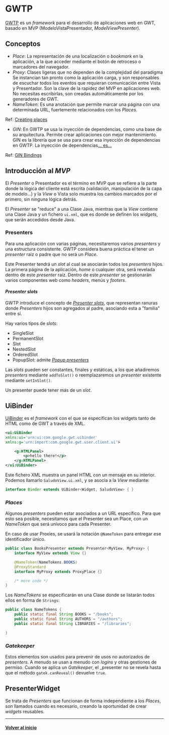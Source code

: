 # GWTP

[GWTP][gwtp] es un _framework_ para el desarrollo de aplicaciones web en GWT, basado en MVP (ModeloVistaPresentador, _ModelViewPresenter_).

## Conceptos

* _Place_: La representación de una localización o _bookmark_ en la aplicación, a la que acceder mediante el botón de retroceso o marcadores del navegador. 
* _Proxy_: Clases ligeras que no dependen de la complejidad del paradigma Se instancian tan pronto como la aplicación carga, y son responsables de escuchar todos los eventos que requieran comunicación entre Vista y Presentador. Son la clave de la rapidez del MVP en aplicaciones web. No necesitas escribirlas, son creadas automáticamente por los generadores de GWT.
* _NameToken_: Es una anotación que permite marcar una página con una determinada URL, fuertemente relacionados con los _Places_.

Ref: [Creating places][places]

* _GIN_: En GWTP se usa la inyección de dependencias, como una base de su arquitectura. Permite crear aplicaciones con mejor mantenimiento. GIN es la librería que se usa para crear esa inyección de dependencias en GWTP. La inyección de dependencias[... es...][dependencyinjection]

Ref: [GIN Bindings][ginbindings]

## Introducción al _MVP_

El _Presenter_ o Presentador es el término en MVP que se refiere a la parte donde la lógica del cliente está escrita (validación, manipulación de la capa de modelo...) y la _View_ o Vista solo muestra los cambios marcados por el primero, sin ninguna lógica detrás.

El _Presenter_ se "reduce" a una Clase Java, mientras que la _View_ contiene una Clase Java y un fichero `ui.xml`, que es donde se definen los _widgets_, que serán accedidos desde Java.

### Presenters

Para una aplicación con varias páginas, necesitaremos varios _presenters_ y una estructura consistente. GWTP considera buena práctica el tener un _presenter_ raíz o padre que no será un _Place_.

Este Presenter tendrá un _slot_ al cual se asociarán todos los _presenters_ hijos. La primera página de la aplicación, _home_ o cualquier otra, será revelada dentro de este _presenter_ raíz. Dentro de este _presenter_ se gestionarán varios componentes web como _headers_, menús y _footers_.

#### _Presenter slots_

GWTP introduce el concepto de [_Presenter slots_][presenterslots], que representan ranuras donde _Presenters_ hijos son agregados al padre, asociando esta a "familia" entre sí.

Hay varios tipos de _slots_:

* SingleSlot
* PermanentSlot
* Slot
* NestedSlot
* OrderedSlot
* PopupSlot: admite [_Popup presenters_][popuppresenters]

Las _slots_ pueden ser constantes, finales y estáticas, a los que añadiremos _presenters_ mediante `addToSlot()` o reemplazaremos un _presenter_ existente mediante `setInSlot()`.

Un presenter puede tener más de un _slot_.

## UiBinder

[UiBinder][uibinder] es el _framework_ con el que se especifican los widgets tanto de HTML como de GWT a través de XML.

```xml
<ui:UiBinder
xmlns:ui='urn:ui:com.google.gwt.uibinder'
xmlns:g='urn:import:com.google.gwt.user.client.ui'>

    <g:HTMLPanel>
        <p>hello there!</p>
    </g:HTMLPanel>
</ui:UiBinder>
```

Este fichero XML muestra un panel HTML con un mensaje en su interior. Podemos llamarlo `SaludoView.ui.xml`, y se asocia a la _View_ mediante:

```java
interface Binder extends UiBinder<Widget, SaludoView> { }
```

### _Places_

Algunos _presenters_ pueden estar asociados a un URL específico. Para que esto sea posible, necesitamos que el Presenter sea un Place, con un _NameToken_ que será unívoco para cada Presenter.

En caso de usar Proxies, se usará la notación `@NameToken` para entregar ese identificador único.

```java
public class BooksPresenter extends Presenter<MyView, MyProxy> {
    interface MyView extends View {}

    @NameToken(NameTokens.BOOKS)
    @ProxyStandard
    interface MyProxy extends ProxyPlace {}

    /* more code */
}
```

Los _NameTokens_ se especificarán en una Clase donde se listarán todos ellos en forma de `Strings`:

```java
public class NameTokens {
    public static final String BOOKS = "/books";
    public static final String AUTHORS = "/authors";
    public static final String LIBRARIES = "/libraries";

}
```

### _Gatekeeper_

Estos elementos son usados para prevenir de usos no autorizados de _presenters_. A menudo se usan a menudo con _logins_ y otras gestiones de permiso. Cuando se aplica un _Gatekeeper_, el _presenter no se revela hasta que el método `gatek.canReveal()` devuelve `true`.

## PresenterWidget

Se trata de _Presenters_ que funcionan de forma independiente a los _Places_, son llamados cuando es necesario, creando la oportunidad de crear _widgets_ reusables.

---
#### [Volver al inicio][back]

[gwtp]: http://dev.arcbees.com/gwtp/
[places]: http://dev.arcbees.com/gwtp/core/presenters/creating-places.html
[dependencyinjection]: https://dev.to/chrisvasqm/explain-dependency-injection-like-im-five
[ginbindings]: http://dev.arcbees.com/gwtp/core/presenters/gin-bindings.html
[presenterslots]: http://dev.arcbees.com/gwtp/core/slots/
[popuppresenters]: http://dev.arcbees.com/gwtp/core/presenters/popups.html
[uibinder]: http://www.gwtproject.org/doc/latest/DevGuideUiBinder.html

[back]: ../README.md